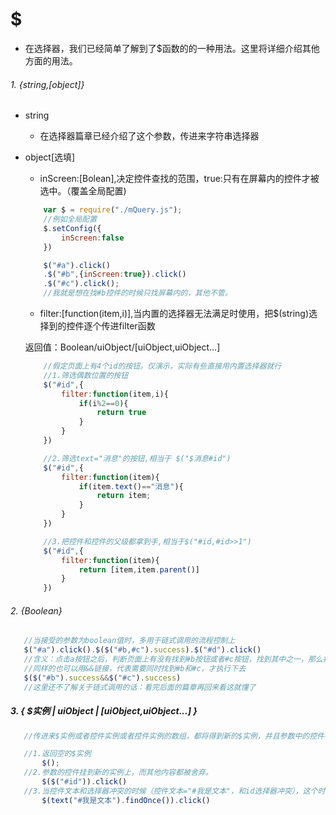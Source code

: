 # $
* 在选择器，我们已经简单了解到了$函数的的一种用法。这里将详细介绍其他方面的用法。

###### 1. {string,[object]}
* string
    - 在选择器篇章已经介绍了这个参数，传进来字符串选择器

* object[选填]
    - inScreen:[Bolean],决定控件查找的范围，true:只有在屏幕内的控件才被选中。（覆盖全局配置)
    ```js
        var $ = require("./mQuery.js");
        //例如全局配置
        $.setConfig({
            inScreen:false
        })

        $("#a").click()
        .$("#b",{inScreen:true}).click()
        .$("#c").click();
        //我就是想在找#b控件的时候只找屏幕内的，其他不管。
    ```
    - filter:[function(item,i)],当内置的选择器无法满足时使用，把$(string)选择到的控件逐个传进filter函数
    
    返回值：Boolean/uiObject/[uiObject,uiObject...]
    ```js
        //假定页面上有4个id的按钮。仅演示，实际有些直接用内置选择器就行
        //1.筛选偶数位置的按钮
        $("#id",{
            filter:function(item,i){
                if(i%2==0){
                    return true
                }
            }
        })

        //2.筛选text="消息"的按钮,相当于 $("$消息#id")
        $("#id",{
            filter:function(item){
                if(item.text()=="消息"){
                    return item;
                }
            }
        })

        //3.把控件和控件的父级都拿到手,相当于$("#id,#id>>1")
        $("#id",{
            filter:function(item){
                return [item,item.parent()]
            }
        })

    ```

 ###### 2. {Boolean}
 ```js
    //当接受的参数为boolean值时，多用于链式调用的流程控制上
    $("#a").click().$($("#b,#c").success).$("#d").click()
    //含义：点击a按钮之后，判断页面上有没有找到#b按钮或者#c按钮，找到其中之一，那么找#d按钮并点击。
    //同样的也可以用&&链接，代表需要同时找到#b和#c，才执行下去
    $($("#b").success&&$("#c").success)
    //这里还不了解关于链式调用的话：看完后面的篇章再回来看这就懂了
 ```

 ##### 3. { $实例 | uiObject | [uiObject,uiObject...] }
 ```js
    //传进来$实例或者控件实例或者控件实例的数组，都将得到新的$实例，并且参数中的控件被挂在到这个新实例上面。

    //1.返回空的$实例
        $();
    //2.参数的控件挂到新的实例上，而其他内容都被舍弃。
        $($("#id")).click()
    //3.当控件文本和选择器冲突的时候（控件文本="#我是文本"，和id选择器冲突），这个时候不能直接使用选择器，那么就用原生的text
        $(text("#我是文本").findOnce()).click()
 ```